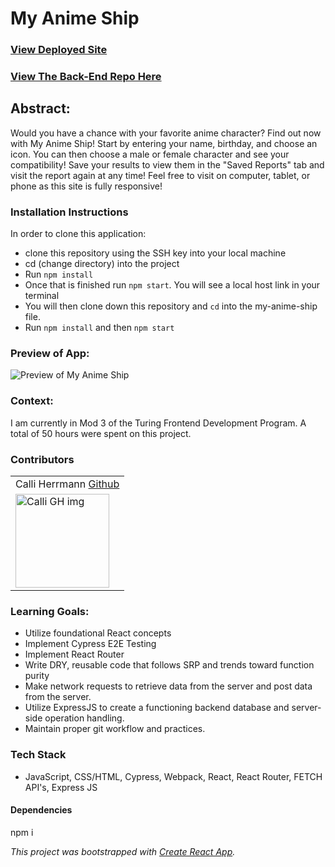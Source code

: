 # My Anime Ship
### [View Deployed Site](my-anime-ship.vercel.app)
### [View The Back-End Repo Here](https://github.com/CaliHam/showcase-api)

## Abstract: 
Would you have a chance with your favorite anime character? Find out now with My Anime Ship! Start by entering your name, birthday, and choose an icon. You can then choose a male or female character and see your compatibility! Save your results to view them in the "Saved Reports" tab and visit the report again at any time! Feel free to visit on computer, tablet, or phone as this site is fully responsive!

### Installation Instructions
In order to clone this application:
- clone this repository using the SSH key into your local machine
- cd (change directory) into the project
- Run `npm install`
- Once that is finished run `npm start`. You will see a local host link in your terminal
- You will then clone down this repository and `cd` into the my-anime-ship file.
- Run `npm install` and then `npm start`

### Preview of App:

![Preview of My Anime Ship](https://github.com/CaliHam/my-anime-ship/assets/126219151/c35114e2-68ea-4aa3-a152-183937c2557d)

### Context:
I am currently in Mod 3 of the Turing Frontend Development Program. A total of 50 hours were spent on this project.

### Contributors
<table>
  <tr>
    <td> Calli Herrmann <a href="https://github.com/CaliHam">Github</td>
  </tr>
  <tr>
    <td><img src="https://avatars.githubusercontent.com/u/126219151?v=4" alt="Calli GH img"
  width="150" height="auto" /></td>
</table>

### Learning Goals:
- Utilize foundational React concepts
- Implement Cypress E2E Testing
- Implement React Router
- Write DRY, reusable code that follows SRP and trends toward function purity
- Make network requests to retrieve data from the server and post data from the server.
- Utilize ExpressJS to create a functioning backend database and server-side operation handling. 
- Maintain proper git workflow and practices.

### Tech Stack
- JavaScript, CSS/HTML, Cypress, Webpack, React, React Router, FETCH API's, Express JS

#### Dependencies
npm i

_This project was bootstrapped with [Create React App](https://github.com/facebook/create-react-app)._
